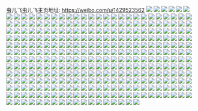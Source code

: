 虫儿飞虫儿飞主页地址: https://weibo.com/u/1429523562 
![](https://wx4.sinaimg.cn/mw2000/5534cc6aly1h9105b8g2ej222u2rtkjn.jpg) 
![](https://wx4.sinaimg.cn/mw2000/5534cc6aly1h9105bphacj20u0190avn.jpg) 
![](https://wx4.sinaimg.cn/mw2000/5534cc6aly1h9105bynxqj21400u0k5k.jpg) 
![](https://wx4.sinaimg.cn/mw2000/5534cc6aly1h9105c6jyzj21hc0zkk25.jpg) 
![](https://wx4.sinaimg.cn/mw2000/5534cc6aly1h9105ccsqzj20zk1hc110.jpg) 
![](https://wx4.sinaimg.cn/mw2000/5534cc6aly1h9105ckqjuj20zk1hcdpr.jpg) 
![](https://wx4.sinaimg.cn/mw2000/5534cc6aly1h9105cypbrj218g0totq1.jpg) 
![](https://wx4.sinaimg.cn/mw2000/5534cc6aly1h9105fq06ij22632w4e86.jpg) 
![](https://wx4.sinaimg.cn/mw2000/5534cc6aly1h91058g4c7j25363e4npk.jpg) 
![](https://wx4.sinaimg.cn/mw2000/5534cc6agy1h4k8mml7bmj234022o7wk.jpg) 
![](https://wx4.sinaimg.cn/mw2000/5534cc6agy1h4k8mk98z3j2180180no2.jpg) 
![](https://wx4.sinaimg.cn/mw2000/5534cc6agy1h4k8mo9ogkj232a20oe82.jpg) 
![](https://wx4.sinaimg.cn/mw2000/5534cc6agy1h4k8me6a5pj22l91xynpd.jpg) 
![](https://wx4.sinaimg.cn/mw2000/5534cc6agy1h4k8ma3bxdj22hl1ee7wi.jpg) 
![](https://wx4.sinaimg.cn/mw2000/5534cc6agy1h4k8mbyh2yj22zo28rhdt.jpg) 
![](https://wx4.sinaimg.cn/mw2000/5534cc6agy1h4k8nx68vxj228e2z7x6r.jpg) 
![](https://wx4.sinaimg.cn/mw2000/5534cc6agy1h4k8mijfjrj218m27cu0x.jpg) 
![](https://wx4.sinaimg.cn/mw2000/5534cc6agy1h4k8mfq7x6j23401r0qv6.jpg) 
![](https://wx4.sinaimg.cn/mw2000/5534cc6agy1h4iefw4tlzj20uk19uqj4.jpg) 
![](https://wx4.sinaimg.cn/mw2000/5534cc6agy1h4ieg7lnvcj20zg1batw6.jpg) 
![](https://wx4.sinaimg.cn/mw2000/5534cc6agy1h4iegdb57gj22io1ogu0x.jpg) 
![](https://wx4.sinaimg.cn/mw2000/5534cc6agy1h4ieg8kmnfj22io1w0u0x.jpg) 
![](https://wx4.sinaimg.cn/mw2000/5534cc6agy1h4ieg9ilbhj21uq1uynkn.jpg) 
![](https://wx4.sinaimg.cn/mw2000/5534cc6agy1h4iefxx13kj21dc0ww7wh.jpg) 
![](https://wx4.sinaimg.cn/mw2000/5534cc6agy1h4ieg3463hj21dc0ww4a2.jpg) 
![](https://wx4.sinaimg.cn/mw2000/5534cc6agy1h4ieg2hsmwj20vo1dcke6.jpg) 
![](https://wx4.sinaimg.cn/mw2000/5534cc6agy1h4ieg61b16j21en268hdu.jpg) 
![](https://wx4.sinaimg.cn/mw2000/5534cc6agy1h4iegbrw29j22io1og1ky.jpg) 
![](https://wx4.sinaimg.cn/mw2000/5534cc6agy1h4iefukv5aj21920u0qd7.jpg) 
![](https://wx4.sinaimg.cn/mw2000/5534cc6agy1h4iegag4itj22io1w0kjl.jpg) 
![](https://wx4.sinaimg.cn/mw2000/5534cc6aly1gzdcv2w8njj22io1w07wi.jpg) 
![](https://wx4.sinaimg.cn/mw2000/5534cc6aly1gzdcv7rdn8j21w11w0qv6.jpg) 
![](https://wx4.sinaimg.cn/mw2000/5534cc6aly1gxqlspif2zj21l729u4qq.jpg) 
![](https://wx4.sinaimg.cn/mw2000/5534cc6aly1gxqlspypddj22io1tyx6p.jpg) 
![](https://wx4.sinaimg.cn/mw2000/5534cc6aly1gxqlsn02jzj22h91nhx6p.jpg) 
![](https://wx4.sinaimg.cn/mw2000/5534cc6aly1gxqltkpk1dj21ik271npd.jpg) 
![](https://wx4.sinaimg.cn/mw2000/5534cc6aly1gxqlsozd5sj21vb2hrhdu.jpg) 
![](https://wx4.sinaimg.cn/mw2000/5534cc6aly1gxqlso8lhoj21nz2csnpe.jpg) 
![](https://wx4.sinaimg.cn/mw2000/5534cc6agy1gwpftb0qj8j21dc0wwhdt.jpg) 
![](https://wx4.sinaimg.cn/mw2000/5534cc6agy1gwpft631ofj21u51clnpd.jpg) 
![](https://wx4.sinaimg.cn/mw2000/5534cc6agy1gwpftcfqvtj22in1oge82.jpg) 
![](https://wx4.sinaimg.cn/mw2000/5534cc6agy1gwpfthdiidj22hx1nyx6p.jpg) 
![](https://wx4.sinaimg.cn/mw2000/5534cc6agy1gwpftfzailj22io1ogx6p.jpg) 
![](https://wx4.sinaimg.cn/mw2000/5534cc6agy1gwpft4i2mgj20wv1cctw3.jpg) 
![](https://wx4.sinaimg.cn/mw2000/5534cc6agy1gwpft1vgv9j20p211lk57.jpg) 
![](https://wx4.sinaimg.cn/mw2000/5534cc6agy1gwpfte6ueej22io1s6hdv.jpg) 
![](https://wx4.sinaimg.cn/mw2000/5534cc6agy1gwpft3eg34j21sj2c1u0x.jpg) 
![](https://wx4.sinaimg.cn/mw2000/5534cc6agy1gwpft0odukj21oa1787wh.jpg) 
![](https://wx4.sinaimg.cn/mw2000/5534cc6agy1gwpft7hencj21e011i7to.jpg) 
![](https://wx4.sinaimg.cn/mw2000/5534cc6agy1gwpft9lb7qj21jk112hdt.jpg) 
![](https://wx4.sinaimg.cn/mw2000/5534cc6aly1gv5xqxaqafj22io1ogqv6.jpg) 
![](https://wx4.sinaimg.cn/mw2000/5534cc6aly1gv5xqwhsy9j22io1w01kz.jpg) 
![](https://wx4.sinaimg.cn/mw2000/5534cc6aly1gv5xqy1vrgj21q128bqv5.jpg) 
![](https://wx4.sinaimg.cn/mw2000/001yK8nEly1gv5xqynun7j62io1w0x6p02.jpg) 
![](https://wx4.sinaimg.cn/mw2000/001yK8nEly1gv5xqz32soj62io1w0b2a02.jpg) 
![](https://wx4.sinaimg.cn/mw2000/001yK8nEly1gv5xtpbfs3j62c0340qv602.jpg) 
![](https://wx4.sinaimg.cn/mw2000/001yK8nEly1gv5xqvqof5j61v62b5hdt02.jpg) 
![](https://wx4.sinaimg.cn/mw2000/001yK8nEly1gv5xrpexlrj61w02iox6p02.jpg) 
![](https://wx4.sinaimg.cn/mw2000/001yK8nEly1gv5xqvc6hqj622n14se8102.jpg) 
![](https://wx4.sinaimg.cn/mw2000/5534cc6aly1grtpgyeoi3j22ej1lpqv5.jpg) 
![](https://wx4.sinaimg.cn/mw2000/5534cc6aly1grtpgvo8tkj22io1oge82.jpg) 
![](https://wx4.sinaimg.cn/mw2000/5534cc6aly1grtph0qc8pj22bp1qrhdt.jpg) 
![](https://wx4.sinaimg.cn/mw2000/5534cc6aly1grtph5yylrj22io1s1e82.jpg) 
![](https://wx4.sinaimg.cn/mw2000/5534cc6aly1grtph7e45dj214s1p64qp.jpg) 
![](https://wx4.sinaimg.cn/mw2000/5534cc6aly1grtph3ajndj22c41r3e82.jpg) 
![](https://wx4.sinaimg.cn/mw2000/5534cc6aly1grreuwe7n9j22io1og7wh.jpg) 
![](https://wx4.sinaimg.cn/mw2000/5534cc6aly1grreuxk92vj22dq1c7b29.jpg) 
![](https://wx4.sinaimg.cn/mw2000/5534cc6aly1grrevnl6e9j22io1f0npd.jpg) 
![](https://wx4.sinaimg.cn/mw2000/5534cc6aly1grreuvtc4yj22fi1d84qp.jpg) 
![](https://wx4.sinaimg.cn/mw2000/5534cc6aly1grreuya9x3j22ds2ds1ky.jpg) 
![](https://wx4.sinaimg.cn/mw2000/5534cc6aly1gnxtd6gdsxj22ck130b29.jpg) 
![](https://wx4.sinaimg.cn/mw2000/5534cc6aly1gnxtd3xpcfj214s20i1kx.jpg) 
![](https://wx4.sinaimg.cn/mw2000/5534cc6aly1gnxtd1gsdnj214s20k1kx.jpg) 
![](https://wx4.sinaimg.cn/mw2000/5534cc6aly1gnxtd4rul8j214s2bptz6.jpg) 
![](https://wx4.sinaimg.cn/mw2000/5534cc6aly1gnxtd28v7sj2210101e02.jpg) 
![](https://wx4.sinaimg.cn/mw2000/5534cc6aly1gnxtgtun52j214s27z7wh.jpg) 
![](https://wx4.sinaimg.cn/mw2000/5534cc6agy1gm0czwtw0uj228h28h4qq.jpg) 
![](https://wx4.sinaimg.cn/mw2000/5534cc6agy1gm0czz2whvj22cg2cg1ky.jpg) 
![](https://wx4.sinaimg.cn/mw2000/5534cc6agy1gm0d0w68qfj22a02a04qq.jpg) 
![](https://wx4.sinaimg.cn/mw2000/5534cc6aly1glvsb95hplj22io1q04qp.jpg) 
![](https://wx4.sinaimg.cn/mw2000/5534cc6aly1glvsbfrj93j21w02io4qq.jpg) 
![](https://wx4.sinaimg.cn/mw2000/5534cc6aly1glvsbohxyqj22gu1u9b2a.jpg) 
![](https://wx4.sinaimg.cn/mw2000/5534cc6aly1glvsbhr80rj2173173gwb.jpg) 
![](https://wx4.sinaimg.cn/mw2000/5534cc6aly1glvsb5mcs4j22io2iokjl.jpg) 
![](https://wx4.sinaimg.cn/mw2000/5534cc6aly1glvsb15wjjj21w01w0hdt.jpg) 
![](https://wx4.sinaimg.cn/mw2000/5534cc6agy1gkq66t2nwcj22ee1sshdv.jpg) 
![](https://wx4.sinaimg.cn/mw2000/5534cc6agy1gkq661e5ndj22io1w01l0.jpg) 
![](https://wx4.sinaimg.cn/mw2000/5534cc6agy1gkq66km46gj21vu2ighdv.jpg) 
![](https://wx4.sinaimg.cn/mw2000/5534cc6agy1gkq66q89hkj22fg1tlb2b.jpg) 
![](https://wx4.sinaimg.cn/mw2000/5534cc6agy1gkq66medgkj22gq1uk7wi.jpg) 
![](https://wx4.sinaimg.cn/mw2000/5534cc6agy1gkq65rnptuj223o1kr4qq.jpg) 
![](https://wx4.sinaimg.cn/mw2000/5534cc6agy1gkq66azx0qj22e71snhdv.jpg) 
![](https://wx4.sinaimg.cn/mw2000/5534cc6agy1gkq665uod8j21sc2dskjm.jpg) 
![](https://wx4.sinaimg.cn/mw2000/5534cc6agy1gkq66hpuufj22io1kfb2a.jpg) 
![](https://wx4.sinaimg.cn/mw2000/5534cc6aly1gji5k48ezuj20x51mx4qp.jpg) 
![](https://wx4.sinaimg.cn/mw2000/5534cc6aly1gji5jj4lxyj21w02ioe82.jpg) 
![](https://wx4.sinaimg.cn/mw2000/5534cc6aly1gji5j9qk24j21361n47qj.jpg) 
![](https://wx4.sinaimg.cn/mw2000/5534cc6aly1gji5jz13rcj20y01nwaxl.jpg) 
![](https://wx4.sinaimg.cn/mw2000/5534cc6aly1gji5jsblw9j22df1s37wi.jpg) 
![](https://wx4.sinaimg.cn/mw2000/5534cc6aly1gji5inglkqj22io1w0x6q.jpg) 
![](https://wx4.sinaimg.cn/mw2000/5534cc6aly1gji5j5xn5aj21pq2aa4qr.jpg) 
![](https://wx4.sinaimg.cn/mw2000/5534cc6aly1gji5iclmpaj23402c0e82.jpg) 
![](https://wx4.sinaimg.cn/mw2000/5534cc6aly1gji5ka952qj219d1w0e81.jpg) 
![](https://wx4.sinaimg.cn/mw2000/5534cc6aly1gji5khjyhdj22io1w0e82.jpg) 
![](https://wx4.sinaimg.cn/mw2000/5534cc6aly1gji5krmppij21oq28xe82.jpg) 
![](https://wx4.sinaimg.cn/mw2000/5534cc6aly1gji5kzh2obj219c28mkjl.jpg) 
![](https://wx4.sinaimg.cn/mw2000/5534cc6aly1gja49u79sbj22io1w07wi.jpg) 
![](https://wx4.sinaimg.cn/mw2000/5534cc6aly1gja4agnq1mj22io1u5u0z.jpg) 
![](https://wx4.sinaimg.cn/mw2000/5534cc6aly1gja4alsyncj21tz1tyx6q.jpg) 
![](https://wx4.sinaimg.cn/mw2000/5534cc6aly1gja49mopj4j22bv1qw7wh.jpg) 
![](https://wx4.sinaimg.cn/mw2000/5534cc6aly1gja4awkzn1j22io1w01kz.jpg) 
![](https://wx4.sinaimg.cn/mw2000/5534cc6aly1gja49budoyj229q29q1ky.jpg) 
![](https://wx4.sinaimg.cn/mw2000/5534cc6aly1giunt8ashkj21w02iokjl.jpg) 
![](https://wx4.sinaimg.cn/mw2000/5534cc6aly1gfyr1zxhsmj20n00cyn0h.jpg) 
![](https://wx4.sinaimg.cn/mw2000/5534cc6aly1gfyr20b3m0j20d10b8wgc.jpg) 
![](https://wx4.sinaimg.cn/mw2000/5534cc6aly1gfyr22mbuyj22dp16vkjl.jpg) 
![](https://wx4.sinaimg.cn/mw2000/5534cc6aly1gfyr24ezdej22io19c4qp.jpg) 
![](https://wx4.sinaimg.cn/mw2000/5534cc6aly1gagwer89fdj22801nynpe.jpg) 
![](https://wx4.sinaimg.cn/mw2000/5534cc6aly1gagwfhn1v2j21vy2iox6q.jpg) 
![](https://wx4.sinaimg.cn/mw2000/5534cc6aly1gagwfai3cbj21vy2io4qr.jpg) 
![](https://wx4.sinaimg.cn/mw2000/5534cc6aly1gagwf15443j21vy2io7wj.jpg) 
![](https://wx4.sinaimg.cn/mw2000/5534cc6aly1gagwfqou3gj228x1ophdt.jpg) 
![](https://wx4.sinaimg.cn/mw2000/5534cc6aly1gagwek3b5qj228s1fjb2a.jpg) 
![](https://wx4.sinaimg.cn/mw2000/5534cc6agy1ga4thiqayrj22h11utx6p.jpg) 
![](https://wx4.sinaimg.cn/mw2000/5534cc6agy1ga4thoymo3j22hz1vix6p.jpg) 
![](https://wx4.sinaimg.cn/mw2000/5534cc6agy1ga4thqdwq1j228m19ce81.jpg) 
![](https://wx4.sinaimg.cn/mw2000/5534cc6agy1ga4thsautzj22io1w0qv6.jpg) 
![](https://wx4.sinaimg.cn/mw2000/5534cc6agy1ga4thezbzsj21w01w0e81.jpg) 
![](https://wx4.sinaimg.cn/mw2000/5534cc6agy1ga4thgj802j228m19chdt.jpg) 
![](https://wx4.sinaimg.cn/mw2000/5534cc6agy1ga4ti6cqwij228m19ce81.jpg) 
![](https://wx4.sinaimg.cn/mw2000/5534cc6agy1ga4thmhjopj22gs1ulu0x.jpg) 
![](https://wx4.sinaimg.cn/mw2000/5534cc6agy1ga4thk7j9yj20w311yasf.jpg) 
![](https://wx4.sinaimg.cn/mw2000/5534cc6aly1g93f3fxyd4j223o16l7wh.jpg) 
![](https://wx4.sinaimg.cn/mw2000/5534cc6aly1g93f3vcllfj22io1w01ky.jpg) 
![](https://wx4.sinaimg.cn/mw2000/5534cc6aly1g93f4felyhj22io1w0hdu.jpg) 
![](https://wx4.sinaimg.cn/mw2000/5534cc6aly1g93f52ylj9j21w02ionpd.jpg) 
![](https://wx4.sinaimg.cn/mw2000/5534cc6aly1g93f5v4lslj21sc2dshdu.jpg) 
![](https://wx4.sinaimg.cn/mw2000/5534cc6aly1g93f64b6a8j22111534qp.jpg) 
![](https://wx4.sinaimg.cn/mw2000/5534cc6aly1g93emocdb2j22hq1pf4qq.jpg) 
![](https://wx4.sinaimg.cn/mw2000/5534cc6aly1g93f6a2a7oj21kw16o4qp.jpg) 
![](https://wx4.sinaimg.cn/mw2000/5534cc6aly1g93eochoszj22io1w0u0y.jpg) 
![](https://wx4.sinaimg.cn/mw2000/5534cc6aly1g93f36palkj21n60xa1kx.jpg) 
![](https://wx4.sinaimg.cn/mw2000/5534cc6aly1g93f6fvd89j228m19ctyu.jpg) 
![](https://wx4.sinaimg.cn/mw2000/5534cc6aly1g93f71rd1uj22io1w01ky.jpg) 
![](https://wx4.sinaimg.cn/mw2000/5534cc6aly1g8as0q0nw7j21mt1834jq.jpg) 
![](https://wx4.sinaimg.cn/mw2000/5534cc6aly1g8as0oa1r5j22io1r7kjm.jpg) 
![](https://wx4.sinaimg.cn/mw2000/5534cc6aly1g8as0v0gk6j23401k04qr.jpg) 
![](https://wx4.sinaimg.cn/mw2000/5534cc6aly1g8as0z4e9jj21w02e3qv6.jpg) 
![](https://wx4.sinaimg.cn/mw2000/5534cc6aly1g8as10nks0j214l14l7q2.jpg) 
![](https://wx4.sinaimg.cn/mw2000/5534cc6aly1g8as13zxgaj22io1w0hdu.jpg) 
![](https://wx4.sinaimg.cn/mw2000/5534cc6aly1g8as17b96dj21w01w0qv5.jpg) 
![](https://wx4.sinaimg.cn/mw2000/5534cc6aly1g8as1aa6bfj228m19cu0x.jpg) 
![](https://wx4.sinaimg.cn/mw2000/5534cc6aly1g8as1d6kbgj22ds2dsx6p.jpg) 
![](https://wx4.sinaimg.cn/mw2000/5534cc6aly1g89lt7teuwj21ij14u4qp.jpg) 
![](https://wx4.sinaimg.cn/mw2000/5534cc6aly1g89ltbsvl6j222n2pg4qq.jpg) 
![](https://wx4.sinaimg.cn/mw2000/5534cc6aly1g89ltei9p4j21as1mh1kx.jpg) 
![](https://wx4.sinaimg.cn/mw2000/5534cc6aly1g89ltijsicj22io1w0kjm.jpg) 
![](https://wx4.sinaimg.cn/mw2000/5534cc6aly1g89ltlbs72j216y24ckjl.jpg) 
![](https://wx4.sinaimg.cn/mw2000/5534cc6aly1g89lt549y1j23wt2pge83.jpg) 
![](https://wx4.sinaimg.cn/mw2000/5534cc6aly1g89ltois4oj22io19ckjl.jpg) 
![](https://wx4.sinaimg.cn/mw2000/5534cc6aly1g89lttok40j22ev1pxkjl.jpg) 
![](https://wx4.sinaimg.cn/mw2000/5534cc6aly1g89ltqtredj227318i1kx.jpg) 
![](https://wx4.sinaimg.cn/mw2000/5534cc6agy1g6xw499yq4j228m19ckjm.jpg) 
![](https://wx4.sinaimg.cn/mw2000/5534cc6agy1g6xw4asbkxj22io1w0kjm.jpg) 
![](https://wx4.sinaimg.cn/mw2000/5534cc6agy1g6xw480xgaj228m19chdt.jpg) 
![](https://wx4.sinaimg.cn/mw2000/5534cc6agy1g6xw4jag1uj22io1wh1ky.jpg) 
![](https://wx4.sinaimg.cn/mw2000/5534cc6agy1g6xw4batvrj21400u0djy.jpg) 
![](https://wx4.sinaimg.cn/mw2000/5534cc6agy1g6xw4kb4s9j218l1uihdt.jpg) 
![](https://wx4.sinaimg.cn/mw2000/5534cc6agy1g6xw4pja4tj219c28m1ky.jpg) 
![](https://wx4.sinaimg.cn/mw2000/5534cc6agy1g6xw4qfgnnj21t62dmkjl.jpg) 
![](https://wx4.sinaimg.cn/mw2000/5534cc6agy1g6xw50pz9vj22ec2ec7wi.jpg) 
![](https://wx4.sinaimg.cn/mw2000/5534cc6agy1g6q46d55mfj22fp1qhnpe.jpg) 
![](https://wx4.sinaimg.cn/mw2000/5534cc6agy1g6q46gp1ztj21400sdk64.jpg) 
![](https://wx4.sinaimg.cn/mw2000/5534cc6agy1g6q46hfk9lj20u01a0guv.jpg) 
![](https://wx4.sinaimg.cn/mw2000/5534cc6agy1g6q46eygg6j21920s3e1g.jpg) 
![](https://wx4.sinaimg.cn/mw2000/5534cc6agy1g6q46g2842j22ds2dse81.jpg) 
![](https://wx4.sinaimg.cn/mw2000/5534cc6agy1g6q46kct9nj21w02hj4qp.jpg) 
![](https://wx4.sinaimg.cn/mw2000/5534cc6agy1g4c235h1gpj22gk1obb2a.jpg) 
![](https://wx4.sinaimg.cn/mw2000/5534cc6agy1g4c233hrujj21e72987wh.jpg) 
![](https://wx4.sinaimg.cn/mw2000/5534cc6agy1g4c231oodsj21291tm4qp.jpg) 
![](https://wx4.sinaimg.cn/mw2000/5534cc6agy1g4c23rgwipj20u0140gsg.jpg) 
![](https://wx4.sinaimg.cn/mw2000/5534cc6aly1g2t3masfo3j22io1w07wi.jpg) 
![](https://wx4.sinaimg.cn/mw2000/5534cc6aly1g2t3m7cy7rj22io1pznpd.jpg) 
![](https://wx4.sinaimg.cn/mw2000/5534cc6aly1g2t3m5brerj22io1w0qv6.jpg) 
![](https://wx4.sinaimg.cn/mw2000/5534cc6aly1g2t3m8ot82j22460vzh4v.jpg) 
![](https://wx4.sinaimg.cn/mw2000/5534cc6aly1g2nd8f3yp8j20xm1j01kx.jpg) 
![](https://wx4.sinaimg.cn/mw2000/5534cc6aly1g2nd99ce8zj22ag1pukjm.jpg) 
![](https://wx4.sinaimg.cn/mw2000/5534cc6aly1g2nd9so6n8j219c26nx6p.jpg) 
![](https://wx4.sinaimg.cn/mw2000/5534cc6aly1g2ndabsotej221e15bkjl.jpg) 
![](https://wx4.sinaimg.cn/mw2000/5534cc6aly1g2nczm510sj225t17r1e3.jpg) 
![](https://wx4.sinaimg.cn/mw2000/5534cc6aly1g2ndbiwaqwj228m18p7wi.jpg) 
![](https://wx4.sinaimg.cn/mw2000/5534cc6aly1g2nd80o994j223y19cqv5.jpg) 
![](https://wx4.sinaimg.cn/mw2000/5534cc6aly1g2nczd9y2tj22g61u4qv5.jpg) 
![](https://wx4.sinaimg.cn/mw2000/5534cc6aly1g2ndccwz61j21w01w0x6p.jpg) 
![](https://wx4.sinaimg.cn/mw2000/5534cc6aly1g2m5l7asrvj22c017lu0y.jpg) 
![](https://wx4.sinaimg.cn/mw2000/5534cc6aly1g2m5ll43gjj225w17te81.jpg) 
![](https://wx4.sinaimg.cn/mw2000/5534cc6aly1g2m5ldevoej226u18du0y.jpg) 
![](https://wx4.sinaimg.cn/mw2000/5534cc6aly1g2m5lhalegj228m19chdt.jpg) 
![](https://wx4.sinaimg.cn/mw2000/5534cc6agy1g1drybcozqj22hv1o54qw.jpg) 
![](https://wx4.sinaimg.cn/mw2000/5534cc6agy1g1dry05sl1j21w01w0tzl.jpg) 
![](https://wx4.sinaimg.cn/mw2000/5534cc6agy1g1d2sr0okgj21w01w0qv9.jpg) 
![](https://wx4.sinaimg.cn/mw2000/5534cc6agy1g1d2snl6qtj226y1lq7wj.jpg) 
![](https://wx4.sinaimg.cn/mw2000/5534cc6agy1g1d2s7qo86j20u00n74gy.jpg) 
![](https://wx4.sinaimg.cn/mw2000/5534cc6agy1g1d2slkfvsj21c00uk1ky.jpg) 
![](https://wx4.sinaimg.cn/mw2000/5534cc6agy1g1d2sjjahpj22io2io7wo.jpg) 
![](https://wx4.sinaimg.cn/mw2000/5534cc6agy1g1d2srotk9j20u00k1tch.jpg) 
![](https://wx4.sinaimg.cn/mw2000/5534cc6agy1g1d2som202j20u00u0gyp.jpg) 
![](https://wx4.sinaimg.cn/mw2000/5534cc6agy1g1d2sb1psjj21w019fhdz.jpg) 
![](https://wx4.sinaimg.cn/mw2000/5534cc6agy1g1d2seaa5sj228d1lzu12.jpg) 
![](https://wx4.sinaimg.cn/mw2000/5534cc6aly1g0vpxkt1z2j22io1x0b2f.jpg) 
![](https://wx4.sinaimg.cn/mw2000/5534cc6agy1g0uk79vzrwj22f91rmx6s.jpg) 
![](https://wx4.sinaimg.cn/mw2000/5534cc6agy1g0ukb00kttj22f81tf1l2.jpg) 
![](https://wx4.sinaimg.cn/mw2000/5534cc6agy1g0uk60o80pj22dk1ncnpj.jpg) 
![](https://wx4.sinaimg.cn/mw2000/5534cc6agy1g0uk7cmer9j20sw14gqas.jpg) 
![](https://wx4.sinaimg.cn/mw2000/5534cc6agy1g0uk9r9sm4j22io2io4qw.jpg) 
![](https://wx4.sinaimg.cn/mw2000/5534cc6agy1g0ukbhbbunj22c0340qv6.jpg) 
![](https://wx4.sinaimg.cn/mw2000/5534cc6agy1fzejgndq67j22ds1sgb2e.jpg) 
![](https://wx4.sinaimg.cn/mw2000/5534cc6agy1fzejgou1skj21w01w0kjl.jpg) 
![](https://wx4.sinaimg.cn/mw2000/5534cc6agy1fzejgjbzv5j21tl2ffqva.jpg) 
![](https://wx4.sinaimg.cn/mw2000/5534cc6agy1fzejgpvzsij22io19c1kx.jpg) 
![](https://wx4.sinaimg.cn/mw2000/5534cc6agy1fzejgr9vkpj228m19ckjh.jpg) 
![](https://wx4.sinaimg.cn/mw2000/5534cc6agy1fzejgt3t1xj2286143b2c.jpg) 
![](https://wx4.sinaimg.cn/mw2000/5534cc6aly1fyumn62ma3j20qo0qogs6.jpg) 
![](https://wx4.sinaimg.cn/mw2000/5534cc6agy1fymj7x91aqj20rs0rsx62.jpg) 
![](https://wx4.sinaimg.cn/mw2000/5534cc6agy1fymj9ypt6dj20pw0yihdt.jpg) 
![](https://wx4.sinaimg.cn/mw2000/5534cc6agy1fymj7yob53j20rs15okjl.jpg) 
![](https://wx4.sinaimg.cn/mw2000/5534cc6agy1fyer267q8xj219c1oggxy.jpg) 
![](https://wx4.sinaimg.cn/mw2000/5534cc6agy1fyer2bsyppj228f1k91kx.jpg) 
![](https://wx4.sinaimg.cn/mw2000/5534cc6agy1fyer3sitlej228r28r7wp.jpg) 
![](https://wx4.sinaimg.cn/mw2000/5534cc6agy1fyer3pckp9j21hu1zre85.jpg) 
![](https://wx4.sinaimg.cn/mw2000/5534cc6agy1fyer223h2gj21761ucx6r.jpg) 
![](https://wx4.sinaimg.cn/mw2000/5534cc6agy1fyer3vbotwj21w02ioe87.jpg) 
![](https://wx4.sinaimg.cn/mw2000/5534cc6aly1fxyla4ya7cj22io1w01ky.jpg) 
![](https://wx4.sinaimg.cn/mw2000/5534cc6aly1fxylabtj4uj228m19cqv5.jpg) 
![](https://wx4.sinaimg.cn/mw2000/5534cc6aly1fxylb5dk15j228m19cnpd.jpg) 
![](https://wx4.sinaimg.cn/mw2000/5534cc6aly1fxyl9x45a5j21w02iou0y.jpg) 
![](https://wx4.sinaimg.cn/mw2000/5534cc6aly1fxz60y0xhmj22io2iox6v.jpg) 
![](https://wx4.sinaimg.cn/mw2000/5534cc6aly1fxyljgzrqyj21w01w0x6s.jpg) 
![](https://wx4.sinaimg.cn/mw2000/5534cc6aly1fxxeng6c40j21k011c4fy.jpg) 
![](https://wx4.sinaimg.cn/mw2000/5534cc6aly1fxxeniz81ij21il10enpd.jpg) 
![](https://wx4.sinaimg.cn/mw2000/5534cc6aly1fxxenm87z9j21ic108qv6.jpg) 
![](https://wx4.sinaimg.cn/mw2000/5534cc6aly1fxxene31frj21ip10hwya.jpg) 
![](https://wx4.sinaimg.cn/mw2000/5534cc6aly1fxxeq0pmtkj22io2iox6v.jpg) 
![](https://wx4.sinaimg.cn/mw2000/5534cc6aly1fxxeq2ufe8j20u00u0q9p.jpg) 
![](https://wx4.sinaimg.cn/mw2000/5534cc6aly1fxxeptetnzj21kw11xwyv.jpg) 
![](https://wx4.sinaimg.cn/mw2000/5534cc6aly1fxxeq62j1pj22io2iou10.jpg) 
![](https://wx4.sinaimg.cn/mw2000/5534cc6aly1fxxfd3oan1j228a1q9kjs.jpg) 
![](https://wx4.sinaimg.cn/mw2000/5534cc6aly1fw2bk44xr6j218v1nvqv7.jpg) 
![](https://wx4.sinaimg.cn/mw2000/5534cc6aly1fw2bk78qx1j22cl18hnpi.jpg) 
![](https://wx4.sinaimg.cn/mw2000/5534cc6aly1fw2bka62ogj217d1zju11.jpg) 
![](https://wx4.sinaimg.cn/mw2000/5534cc6aly1fw2bkxj2whj228z19cx6u.jpg) 
![](https://wx4.sinaimg.cn/mw2000/5534cc6aly1fw2bk1hig1j23401k04qs.jpg) 
![](https://wx4.sinaimg.cn/mw2000/5534cc6aly1fw2bl18xz5j228m19c1l2.jpg) 
![](https://wx4.sinaimg.cn/mw2000/5534cc6aly1fw2bl8vw2uj214x20shdw.jpg) 
![](https://wx4.sinaimg.cn/mw2000/5534cc6aly1fw2bl5ctejj222t1634qs.jpg) 
![](https://wx4.sinaimg.cn/mw2000/5534cc6aly1fw2blbildwj219c1r14qs.jpg) 
![](https://wx4.sinaimg.cn/mw2000/5534cc6aly1fw1878z88pj228m19chdy.jpg) 
![](https://wx4.sinaimg.cn/mw2000/5534cc6aly1fw187dki9oj219c28me86.jpg) 
![](https://wx4.sinaimg.cn/mw2000/5534cc6aly1fw187h8yicj228m19cu11.jpg) 
![](https://wx4.sinaimg.cn/mw2000/5534cc6aly1fw187q6h1ej219c2iou12.jpg) 
![](https://wx4.sinaimg.cn/mw2000/5534cc6aly1fw1874r8hnj228m19cx6u.jpg) 
![](https://wx4.sinaimg.cn/mw2000/5534cc6aly1fw187mnfqoj219c28m4qx.jpg) 
![](https://wx4.sinaimg.cn/mw2000/5534cc6aly1fw187ucj9jj219c2iob2g.jpg) 
![](https://wx4.sinaimg.cn/mw2000/5534cc6aly1fw187xdg4xj228m19chdy.jpg) 
![](https://wx4.sinaimg.cn/mw2000/5534cc6aly1fw1881gg3wj219c28m7wn.jpg) 
![](https://wx4.sinaimg.cn/mw2000/5534cc6agy1fvxol9v3e3j22c418px6u.jpg) 
![](https://wx4.sinaimg.cn/mw2000/5534cc6agy1fvxoll7vsej225m17o7wm.jpg) 
![](https://wx4.sinaimg.cn/mw2000/5534cc6agy1fvxolqx7bij22io19cnpj.jpg) 
![](https://wx4.sinaimg.cn/mw2000/5534cc6agy1fvxolt8uk5j20qo0zkwti.jpg) 
![](https://wx4.sinaimg.cn/mw2000/5534cc6agy1fvxolyapvgj219c1ogu0z.jpg) 
![](https://wx4.sinaimg.cn/mw2000/5534cc6agy1fvxom5a8bfj219c1yyqv9.jpg) 
![](https://wx4.sinaimg.cn/mw2000/5534cc6agy1fvxom6mqv3j20zk0qodt2.jpg) 
![](https://wx4.sinaimg.cn/mw2000/5534cc6agy1fvxol3ij4yj22io1w0npk.jpg) 
![](https://wx4.sinaimg.cn/mw2000/5534cc6agy1fvxomay6ftj219c28mhdx.jpg) 
![](https://wx4.sinaimg.cn/mw2000/5534cc6agy1fus5rqe6ioj22ek1sxu14.jpg) 
![](https://wx4.sinaimg.cn/mw2000/5534cc6agy1fus5rtmla3j22641mlu12.jpg) 
![](https://wx4.sinaimg.cn/mw2000/5534cc6agy1fus5rmoc9zj21rb2cf7wi.jpg) 
![](https://wx4.sinaimg.cn/mw2000/5534cc6agy1fus5ruc76sj20qo0k0q6o.jpg) 
![](https://wx4.sinaimg.cn/mw2000/5534cc6agy1fus5rws816j22eu1t5he1.jpg) 
![](https://wx4.sinaimg.cn/mw2000/5534cc6agy1fus5s0bzbnj22io1rnu15.jpg) 
![](https://wx4.sinaimg.cn/mw2000/5534cc6agy1fus5s46awlj22io1w04qw.jpg) 
![](https://wx4.sinaimg.cn/mw2000/5534cc6agy1fus5s6eheej21f31w04qs.jpg) 
![](https://wx4.sinaimg.cn/mw2000/5534cc6agy1fus5s84exej21f31w07wj.jpg) 
![](https://wx4.sinaimg.cn/mw2000/5534cc6aly1fud31mldtsj22hi1v4qvd.jpg) 
![](https://wx4.sinaimg.cn/mw2000/5534cc6aly1fud31b62mrj21w01w0qv8.jpg) 
![](https://wx4.sinaimg.cn/mw2000/5534cc6aly1fud321nw79j21w01w0hdy.jpg) 
![](https://wx4.sinaimg.cn/mw2000/5534cc6aly1fud3251yppj226n1ipx6t.jpg) 
![](https://wx4.sinaimg.cn/mw2000/5534cc6aly1fud327pwyvj22b11l84qv.jpg) 
![](https://wx4.sinaimg.cn/mw2000/5534cc6aly1fud32et7oaj21w025c1l3.jpg) 
![](https://wx4.sinaimg.cn/mw2000/5534cc6agy1ft9rzbydx5j22io2iox6t.jpg) 
![](https://wx4.sinaimg.cn/mw2000/5534cc6agy1ft9ryll8cgj22io2io1l2.jpg) 
![](https://wx4.sinaimg.cn/mw2000/5534cc6agy1ft9rzq2kk0j22io2iox6t.jpg) 
![](https://wx4.sinaimg.cn/mw2000/5534cc6agy1ft9s0447p9j22io2iohdy.jpg) 
![](https://wx4.sinaimg.cn/mw2000/5534cc6agy1ft9s0toal1j22io2ioqv8.jpg) 
![](https://wx4.sinaimg.cn/mw2000/5534cc6agy1ft9s1f4wcpj22io2iokjr.jpg) 
![](https://wx4.sinaimg.cn/mw2000/5534cc6agy1ft66c7m6f0j21he1z6qv9.jpg) 
![](https://wx4.sinaimg.cn/mw2000/5534cc6agy1ft66aok3zej20rs0rswzy.jpg) 
![](https://wx4.sinaimg.cn/mw2000/5534cc6agy1ft66ckjcprj21w01w0e85.jpg) 
![](https://wx4.sinaimg.cn/mw2000/5534cc6agy1fsep06kfmxj22c02c0x6w.jpg) 
![](https://wx4.sinaimg.cn/mw2000/5534cc6agy1fsep0a99kqj22io1w0hdz.jpg) 
![](https://wx4.sinaimg.cn/mw2000/5534cc6agy1fsep0eof7kj21rj2am4qw.jpg) 
![](https://wx4.sinaimg.cn/mw2000/5534cc6agy1fsep0fxfnvj21400u0tfr.jpg) 
![](https://wx4.sinaimg.cn/mw2000/5534cc6agy1fsep0jfi0ij22io1w07wp.jpg) 
![](https://wx4.sinaimg.cn/mw2000/5534cc6agy1fsep02npddj22io2ionpj.jpg) 
![](https://wx4.sinaimg.cn/mw2000/5534cc6agy1frzetks6okj22241jlnjy.jpg) 
![](https://wx4.sinaimg.cn/mw2000/5534cc6agy1frzetlkd3bj20u01407am.jpg) 
![](https://wx4.sinaimg.cn/mw2000/5534cc6agy1frzetp79auj22cg1w01kx.jpg) 
![](https://wx4.sinaimg.cn/mw2000/5534cc6agy1frzeucou3aj22io1w04qx.jpg) 
![](https://wx4.sinaimg.cn/mw2000/5534cc6agy1frzeth52swj21ji15otvy.jpg) 
![](https://wx4.sinaimg.cn/mw2000/5534cc6agy1frzeufx734j20u00ygb29.jpg) 
![](https://wx4.sinaimg.cn/mw2000/5534cc6agy1frzeulrdyij22bc1jlb2f.jpg) 
![](https://wx4.sinaimg.cn/mw2000/5534cc6agy1frzeuqx3q9j222415phdx.jpg) 
![](https://wx4.sinaimg.cn/mw2000/5534cc6agy1frzev5o16lj21w028ax6x.jpg) 
![](https://wx4.sinaimg.cn/mw2000/5534cc6agy1frvwi6wnj7j22io2io4qw.jpg) 
![](https://wx4.sinaimg.cn/mw2000/5534cc6agy1frvwibmrh8j21sg2dd4qv.jpg) 
![](https://wx4.sinaimg.cn/mw2000/5534cc6agy1frp4wk9yqnj22io1w0x6x.jpg) 
![](https://wx4.sinaimg.cn/mw2000/5534cc6agy1frp4wlv5kmj20qo0qodq1.jpg) 
![](https://wx4.sinaimg.cn/mw2000/5534cc6agy1frp4wfpsutj228n28nkjs.jpg) 
![](https://wx4.sinaimg.cn/mw2000/5534cc6agy1frp4x1edudj22io1w0qva.jpg) 
![](https://wx4.sinaimg.cn/mw2000/5534cc6agy1frp51gf1v9j22io2io1l4.jpg) 
![](https://wx4.sinaimg.cn/mw2000/5534cc6agy1frdn0l4qk9j20zk0qoqgf.jpg) 
![](https://wx4.sinaimg.cn/mw2000/5534cc6agy1frdn0p7iqjj22c02c0x6w.jpg) 
![](https://wx4.sinaimg.cn/mw2000/5534cc6agy1frdn0sxcyrj21a41x4u10.jpg) 
![](https://wx4.sinaimg.cn/mw2000/5534cc6agy1frdn0jed8zj22io2io1l3.jpg) 
